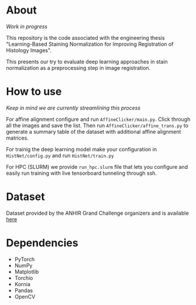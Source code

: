 # About

*Work in progress*

This repository is the code associated with the engineering thesis "Learning-Based Staining Normalization for Improving Registration of Histology Images".

This presents our try to evaluate deep learning approaches in stain normalization as a preprocessing step in image registration.

# How to use

*Keep in mind we are currently streamlining this process*

For affine alignment configure and run `AffineClicker/main.py`. Click through all the images and save the list.
Then run `AffineClicker/affine_trans.py` to generate a summary table of the dataset with additional affine alignment matrices.

For trainig the deep learning model make your configuration in `HistNet/config.py` and run `HistNet/train.py`

For HPC (SLURM) we provide `run_hpc.slurm` file that lets you configure and easily run training with live tensorboard tunneling through ssh.

# Dataset

Dataset provided by the ANHIR Grand Challenge organizers and is available [here](https://anhir.grand-challenge.org/Data/)

# Dependencies

- PyTorch
- NumPy
- Matplotlib
- Torchio
- Kornia
- Pandas
- OpenCV